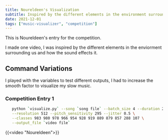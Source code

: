```yaml
---
title: Noureldeen's Visualization
subtitle: Inspired by the different elements in the environment surrounding our life and how it's effected by sound.
date: 2021-12-01
tags: ["music-visualizer", "competition"]
---
```


This is Noureldeen's entry for the competition.

I made one video, I was inspired by the different elements in the enviorment surrounding us and how the sound effects it.

## Command Variations

I played with the variables to test different outputs, I had to increase the smooth factor to visualize my slow music.

### Competition Entry 1

```bash
   python `visualize.py` --song `song file` --batch_size 4 --duration 258 \
   --resolution 512 --pitch_sensitivity 295 --jitter 0.5 \
   --classes 983 980 978 966 954 928 919 889 879 857 288 107 \
   --output_file `video file`
```

{{<video "Noureldeen">}}






